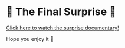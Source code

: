 # 🎉 The Final Surprise 🎥

[Click here to watch the surprise documentary!](https://drive.google.com/your-final-video-link)

Hope you enjoy it 💖
